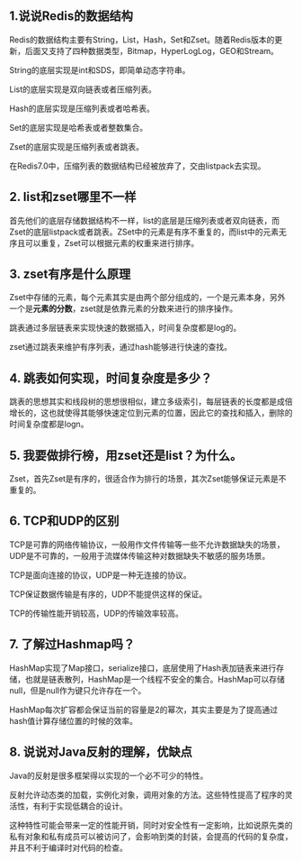 ## 1.说说Redis的数据结构

Redis的数据结构主要有String，List，Hash，Set和Zset。随着Redis版本的更新，后面又支持了四种数据类型，Bitmap，HyperLogLog，GEO和Stream。

String的底层实现是int和SDS，即简单动态字符串。

List的底层实现是双向链表或者压缩列表。

Hash的底层实现是压缩列表或者哈希表。

Set的底层实现是哈希表或者整数集合。

Zset的底层实现是压缩列表或者跳表。

在Redis7.0中，压缩列表的数据结构已经被放弃了，交由listpack去实现。

## 2. list和zset哪里不一样

首先他们的底层存储数据结构不一样，list的底层是压缩列表或者双向链表，而Zset的底层listpack或者跳表。ZSet中的元素是有序不重复的，而list中的元素无序且可以重复，Zset可以根据元素的权重来进行排序。

## 3. zset有序是什么原理

Zset中存储的元素，每个元素其实是由两个部分组成的，一个是元素本身，另外一个是**元素的分数**，zset就是依靠元素的分数来进行的排序操作。

跳表通过多层链表来实现快速的数据插入，时间复杂度都是log的。

zset通过跳表来维护有序列表，通过hash能够进行快速的查找。

## 4. 跳表如何实现，时间复杂度是多少？

跳表的思想其实和线段树的思想很相似，建立多级索引，每层链表的长度都是成倍增长的，这也就使得其能够快速定位到元素的位置，因此它的查找和插入，删除的时间复杂度都是logn。

## 5. 我要做排行榜，用zset还是list？为什么。

Zset，首先Zset是有序的，很适合作为排行的场景，其次Zset能够保证元素是不重复的。

## 6. TCP和UDP的区别

TCP是可靠的网络传输协议，一般用作文件传输等一些不允许数据缺失的场景，UDP是不可靠的，一般用于流媒体传输这种对数据缺失不敏感的服务场景。

TCP是面向连接的协议，UDP是一种无连接的协议。

TCP保证数据传输是有序的，UDP不能提供这样的保证。

TCP的传输性能开销较高，UDP的传输效率较高。

## 7. 了解过Hashmap吗？

HashMap实现了Map接口，serialize接口，底层使用了Hash表加链表来进行存储，也就是链表散列，HashMap是一个线程不安全的集合。HashMap可以存储null，但是null作为键只允许存在一个。

HashMap每次扩容都会保证当前的容量是2的幂次，其实主要是为了提高通过hash值计算存储位置的时候的效率。

## 8. 说说对Java反射的理解，优缺点

Java的反射是很多框架得以实现的一个必不可少的特性。

反射允许动态类的加载，实例化对象，调用对象的方法。这些特性提高了程序的灵活性，有利于实现低耦合的设计。

这种特性可能会带来一定的性能开销，同时对安全性有一定影响，比如说原先类的私有对象和私有成员可以被访问了，会影响到类的封装，会提高的代码的复杂度，并且不利于编译时对代码的检查。